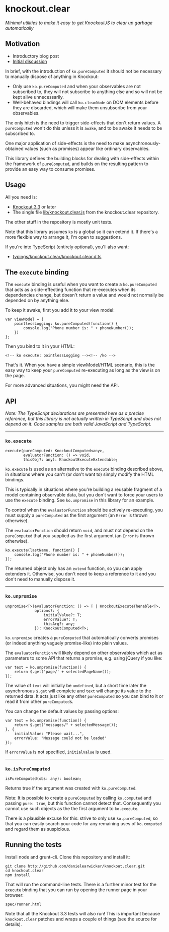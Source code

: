 # knockout.clear
*Minimal utilities to make it easy to get KnockoutJS to clear up garbage automatically*

## Motivation

* Introductory blog post
* [Initial discussion](https://groups.google.com/d/msg/knockoutjs/uYCyGs2hb2k/Y_5sd9rLRXcJ)

In brief, with the introduction of `ko.pureComputed` it should not be necessary to manually dispose of anything in Knockout:

* Only use `ko.pureComputed` and when your observables are not subscribed to, they will not subscribe to anything else and so will not be kept alive unnecessarily.
* Well-behaved bindings will call `ko.cleanNode` on DOM elements before they are discarded, which will make them unsubscribe from your observables.

The only hitch is the need to trigger side-effects that don't return values. A `pureComputed` won't do this unless it is `awake`, and to be awake it needs to be subscribed to.

One major application of side-effects is the need to make asynchronously-obtained values (such as promises) appear like ordinary observables.

This library defines the building blocks for dealing with side-effects within the framework of `pureComputed`, and builds on the resulting pattern to provide an easy way to consume promises.

## Usage

All you need is:

* [Knockout 3.3](http://knockoutjs.com) or later
* The single file  [lib/knockout.clear.js](https://github.com/danielearwicker/knockout.clear/blob/master/lib/knockout.clear.js) from the knockout.clear repository.

The other stuff in the repository is mostly unit tests.

Note that this library assumes `ko` is a global so it can extend it. If there's a more flexible way to arrange it, I'm open to suggestions.

If you're into TypeScript (entirely optional), you'll also want:

* [typings/knockout.clear/knockout.clear.d.ts](https://github.com/danielearwicker/knockout.clear/blob/master/typings/knockout.clear/knockout.clear.d.ts)

## The `execute` binding

The `execute` binding is useful when you want to create a `ko.pureComputed` that acts as a side-effecting function that re-executes when its dependencies change, but doesn't return a value and would not normally be depended on by anything else.

To keep it awake, first you add it to your view model:

    var viewModel = {
        pointlessLogging: ko.pureComputed(function() {
            console.log("Phone number is: " + phoneNumber());
        })
    };

Then you bind to it in your HTML:

    <!-- ko execute: pointlessLogging --><!-- /ko -->

That's it. When you have a simple viewModel/HTML scenario, this is the easy way to keep your `pureComputed` re-executing as long as the view is on the page.

For more advanced situations, you might need the API.

## API

*Note: The TypeScript declarations are presented here as a precise reference, but this library is not actually written in TypeScript and does not depend on it. Code samples are both valid JavaScript and TypeScript.*

---

### `ko.execute`

    execute(pureComputed: KnockoutComputed<any>,
            evaluatorFunction: () => void,
            thisObj?: any): KnockoutExecuteExtendable;

`ko.execute` is used as an alternative to the `execute` binding described above, in situations where you can't (or don't want to) simply modify the HTML bindings.

This is typically in situations where you're building a reusable fragment of a model containing observable data, but you don't want to force your users to use the `execute` binding. See `ko.unpromise` in this library for an example.

To control when the `evaluatorFunction` should be actively re-executing, you must supply a `pureComputed` as the first argument (an `Error` is thrown otherwise).

The `evaluatorFunction` should return `void`, and must not depend on the `pureComputed` that you supplied as the first argument (an `Error` is thrown otherwise).

    ko.execute(lastName, function() {
        console.log("Phone number is: " + phoneNumber());
    });

The returned object only has an `extend` function, so you can apply extenders it. Otherwise, you don't need to keep a reference to it and you don't need to manually dispose it.

---

### `ko.unpromise`

    unpromise<T>(evaluatorFunction: () => T | KnockoutExecuteThenable<T>,
                 options?: {
                     initialValue?: T;
                     errorValue?: T;
                     thisArg?: any;
                 }): KnockoutComputed<T>;

`ko.unpromise` creates a `pureComputed` that automatically converts promises (or indeed anything vaguely promise-like) into plain values.

The `evaluatorFunction` will likely depend on other observables which act as parameters to some API that returns a promise, e.g. using jQuery if you like:

    var text = ko.unpromise(function() {
        return $.get('page/' + selectedPageName());
    });

The value of `text` will initially be `undefined`, but a short time later the asynchronous `$.get` will complete and `text` will change its value to the returned data. It acts just like any other `pureComputed` so you can bind to it or read it from other `pureComputed`s.

You can change the default values by passing options:

    var text = ko.unpromise(function() {
        return $.get("messages/" + selectedMessage());
    }, {
        initialValue: "Please wait...",
        errorValue: "Message could not be loaded"
    });

If `errorValue` is not specified, `initialValue` is used.

---

### `ko.isPureComputed`

    isPureComputed(obs: any): boolean;

Returns true if the argument was created with `ko.pureComputed`.

Note: It is possible to create a `pureComputed` by calling `ko.computed` and passing `pure: true`, but this function cannot detect that. Consequently you cannot use such objects as the the first argument to `ko.execute`.

There is a plausible excuse for this: strive to only use `ko.pureComputed`, so that you can easily search your code for any remaining uses of `ko.computed` and regard them as suspicious.

## Running the tests

Install node and grunt-cli. Clone this repository and install it:

    git clone http://github.com/danielearwicker/knockout.clear.git
    cd knockout.clear
    npm install

That will run the command-line tests. There is a further minor test for the `execute` binding that you can run by opening the runner page in your browser:

    spec/runner.html

Note that all the Knockout 3.3 tests will also run! This is important because `knockout.clear` patches and wraps a couple of things (see the source for details).
